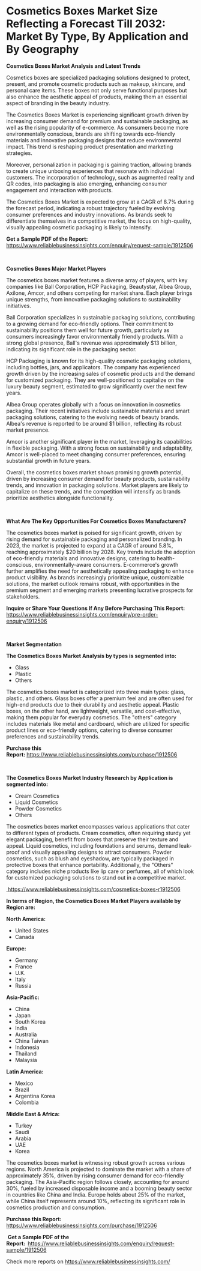 <p><h1>Cosmetics Boxes Market Size Reflecting a Forecast Till 2032: Market By Type, By Application and By Geography</h1></p><p><strong>Cosmetics Boxes Market Analysis and Latest Trends</strong></p>
<p><p>Cosmetics boxes are specialized packaging solutions designed to protect, present, and promote cosmetic products such as makeup, skincare, and personal care items. These boxes not only serve functional purposes but also enhance the aesthetic appeal of products, making them an essential aspect of branding in the beauty industry. </p><p>The Cosmetics Boxes Market is experiencing significant growth driven by increasing consumer demand for premium and sustainable packaging, as well as the rising popularity of e-commerce. As consumers become more environmentally conscious, brands are shifting towards eco-friendly materials and innovative packaging designs that reduce environmental impact. This trend is reshaping product presentation and marketing strategies.</p><p>Moreover, personalization in packaging is gaining traction, allowing brands to create unique unboxing experiences that resonate with individual customers. The incorporation of technology, such as augmented reality and QR codes, into packaging is also emerging, enhancing consumer engagement and interaction with products.</p><p>The Cosmetics Boxes Market is expected to grow at a CAGR of 8.7% during the forecast period, indicating a robust trajectory fueled by evolving consumer preferences and industry innovations. As brands seek to differentiate themselves in a competitive market, the focus on high-quality, visually appealing cosmetic packaging is likely to intensify.</p></p>
<p><strong>Get a Sample PDF of the Report:&nbsp;</strong> <a href="https://www.reliablebusinessinsights.com/enquiry/request-sample/1912506?utm_campaign=2629&utm_medium=2&utm_source=Github&utm_content=ia&utm_term=08032025&utm_id=cosmetics-boxes">https://www.reliablebusinessinsights.com/enquiry/request-sample/1912506</a></p>
<p>&nbsp;</p>
<p><strong>Cosmetics Boxes Major Market Players</strong></p>
<p><p>The cosmetics boxes market features a diverse array of players, with key companies like Ball Corporation, HCP Packaging, Beautystar, Albea Group, Axilone, Amcor, and others competing for market share. Each player brings unique strengths, from innovative packaging solutions to sustainability initiatives.</p><p>Ball Corporation specializes in sustainable packaging solutions, contributing to a growing demand for eco-friendly options. Their commitment to sustainability positions them well for future growth, particularly as consumers increasingly favor environmentally friendly products. With a strong global presence, Ball's revenue was approximately $13 billion, indicating its significant role in the packaging sector.</p><p>HCP Packaging is known for its high-quality cosmetic packaging solutions, including bottles, jars, and applicators. The company has experienced growth driven by the increasing sales of cosmetic products and the demand for customized packaging. They are well-positioned to capitalize on the luxury beauty segment, estimated to grow significantly over the next few years.</p><p>Albea Group operates globally with a focus on innovation in cosmetics packaging. Their recent initiatives include sustainable materials and smart packaging solutions, catering to the evolving needs of beauty brands. Albea's revenue is reported to be around $1 billion, reflecting its robust market presence.</p><p>Amcor is another significant player in the market, leveraging its capabilities in flexible packaging. With a strong focus on sustainability and adaptability, Amcor is well-placed to meet changing consumer preferences, ensuring substantial growth in future years.</p><p>Overall, the cosmetics boxes market shows promising growth potential, driven by increasing consumer demand for beauty products, sustainability trends, and innovation in packaging solutions. Market players are likely to capitalize on these trends, and the competition will intensify as brands prioritize aesthetics alongside functionality.</p></p>
<p>&nbsp;</p>
<p><strong>What Are The Key Opportunities For Cosmetics Boxes Manufacturers?</strong></p>
<p><p>The cosmetics boxes market is poised for significant growth, driven by rising demand for sustainable packaging and personalized branding. In 2023, the market is projected to expand at a CAGR of around 5.8%, reaching approximately $20 billion by 2028. Key trends include the adoption of eco-friendly materials and innovative designs, catering to health-conscious, environmentally-aware consumers. E-commerce's growth further amplifies the need for aesthetically appealing packaging to enhance product visibility. As brands increasingly prioritize unique, customizable solutions, the market outlook remains robust, with opportunities in the premium segment and emerging markets presenting lucrative prospects for stakeholders.</p></p>
<p><strong>Inquire or Share Your Questions If Any Before Purchasing This Report:</strong> <a href="https://www.reliablebusinessinsights.com/enquiry/pre-order-enquiry/1912506?utm_campaign=2629&utm_medium=2&utm_source=Github&utm_content=ia&utm_term=08032025&utm_id=cosmetics-boxes">https://www.reliablebusinessinsights.com/enquiry/pre-order-enquiry/1912506</a></p>
<p>&nbsp;</p>
<p><strong>Market Segmentation</strong></p>
<p><strong>The Cosmetics Boxes Market Analysis by types is segmented into:</strong></p>
<p><ul><li>Glass</li><li>Plastic</li><li>Others</li></ul></p>
<p><p>The cosmetics boxes market is categorized into three main types: glass, plastic, and others. Glass boxes offer a premium feel and are often used for high-end products due to their durability and aesthetic appeal. Plastic boxes, on the other hand, are lightweight, versatile, and cost-effective, making them popular for everyday cosmetics. The "others" category includes materials like metal and cardboard, which are utilized for specific product lines or eco-friendly options, catering to diverse consumer preferences and sustainability trends.</p></p>
<p><strong>Purchase this Report:&nbsp;</strong><a href="https://www.reliablebusinessinsights.com/purchase/1912506?utm_campaign=2629&utm_medium=2&utm_source=Github&utm_content=ia&utm_term=08032025&utm_id=cosmetics-boxes">https://www.reliablebusinessinsights.com/purchase/1912506</a></p>
<p>&nbsp;</p>
<p><strong>The Cosmetics Boxes Market Industry Research by Application is segmented into:</strong></p>
<p><ul><li>Cream Cosmetics</li><li>Liquid Cosmetics</li><li>Powder Cosmetics</li><li>Others</li></ul></p>
<p><p>The cosmetics boxes market encompasses various applications that cater to different types of products. Cream cosmetics, often requiring sturdy yet elegant packaging, benefit from boxes that preserve their texture and appeal. Liquid cosmetics, including foundations and serums, demand leak-proof and visually appealing designs to attract consumers. Powder cosmetics, such as blush and eyeshadow, are typically packaged in protective boxes that enhance portability. Additionally, the "Others" category includes niche products like lip care or perfumes, all of which look for customized packaging solutions to stand out in a competitive market.</p></p>
<p><a href="https://www.reliablebusinessinsights.com/cosmetics-boxes-r1912506?utm_campaign=2629&utm_medium=2&utm_source=Github&utm_content=ia&utm_term=08032025&utm_id=cosmetics-boxes">&nbsp;https://www.reliablebusinessinsights.com/cosmetics-boxes-r1912506</a></p>
<p><strong>In terms of Region, the Cosmetics Boxes Market Players available by Region are:</strong></p>
<p>
    <p> <strong> North America: </strong>
        <ul>
            <li>United States</li>
            <li>Canada</li>
        </ul>
        </p> 
    <p> <strong> Europe: </strong>
        <ul>
            <li>Germany</li>
            <li>France</li>
            <li>U.K.</li>
            <li>Italy</li>
            <li>Russia</li>
        </ul>
        </p> 
    <p> <strong> Asia-Pacific: </strong>
        <ul>
            <li>China</li>
            <li>Japan</li>
            <li>South Korea</li>
            <li>India</li>
            <li>Australia</li>
            <li>China Taiwan</li>
            <li>Indonesia</li>
            <li>Thailand</li>
            <li>Malaysia</li>
        </ul>
        </p> 
    <p> <strong> Latin America: </strong>
        <ul>
            <li>Mexico</li>
            <li>Brazil</li>
            <li>Argentina Korea</li>
            <li>Colombia</li>
        </ul>
        </p> 
    <p> <strong> Middle East & Africa: </strong>
        <ul>
            <li>Turkey</li>
            <li>Saudi</li>
            <li>Arabia</li>
            <li>UAE</li>
            <li>Korea</li>
        </ul>
    </p>
    </p>
<p><p>The cosmetics boxes market is witnessing robust growth across various regions. North America is projected to dominate the market with a share of approximately 35%, driven by rising consumer demand for eco-friendly packaging. The Asia-Pacific region follows closely, accounting for around 30%, fueled by increased disposable income and a booming beauty sector in countries like China and India. Europe holds about 25% of the market, while China itself represents around 10%, reflecting its significant role in cosmetics production and consumption.</p></p>
<p><strong>Purchase this Report: </strong><a href="https://www.reliablebusinessinsights.com/purchase/1912506?utm_campaign=2629&utm_medium=2&utm_source=Github&utm_content=ia&utm_term=08032025&utm_id=cosmetics-boxes">https://www.reliablebusinessinsights.com/purchase/1912506</a></p>
<p>&nbsp;<strong>Get a Sample PDF of the Report:&nbsp;&nbsp;</strong><a href="https://www.reliablebusinessinsights.com/enquiry/request-sample/1912506?utm_campaign=2629&utm_medium=2&utm_source=Github&utm_content=ia&utm_term=08032025&utm_id=cosmetics-boxes">https://www.reliablebusinessinsights.com/enquiry/request-sample/1912506</a></p>
<p><strong></strong></p>
<p>Check more reports on <a href="https://www.reliablebusinessinsights.com/?utm_campaign=2629&utm_medium=2&utm_source=Github&utm_content=ia&utm_term=08032025&utm_id=cosmetics-boxes">https://www.reliablebusinessinsights.com/</a></p>
